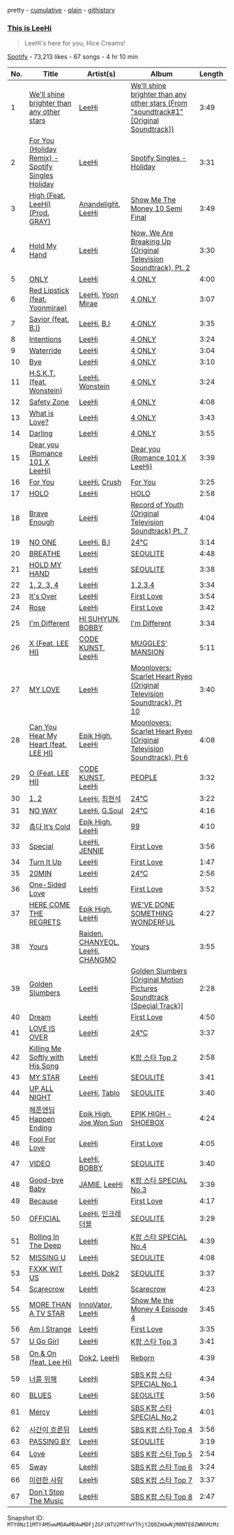 pretty - [cumulative](/playlists/cumulative/37i9dQZF1DWWWwqfy8EHP6.md) - [plain](/playlists/plain/37i9dQZF1DWWWwqfy8EHP6) - [githistory](https://github.githistory.xyz/mackorone/spotify-playlist-archive/blob/main/playlists/plain/37i9dQZF1DWWWwqfy8EHP6)

### [This is LeeHi](https://open.spotify.com/playlist/37i9dQZF1DWWWwqfy8EHP6)

> LeeHi's here for you, Hice Creams!

[Spotify](https://open.spotify.com/user/spotify) - 73,213 likes - 67 songs - 4 hr 10 min

| No. | Title | Artist(s) | Album | Length |
|---|---|---|---|---|
| 1 | [We'll shine brighter than any other stars](https://open.spotify.com/track/5psoGr4LFHqFCJnyo4pVaN) | [LeeHi](https://open.spotify.com/artist/7cVZApDoQZpS447nHTsNqu) | [We'll shine brighter than any other stars \(From "soundtrack\#1" \[Original Soundtrack\]\)](https://open.spotify.com/album/6EwCSLyDftnUuKmaSoo6Hv) | 3:49 |
| 2 | [For You \(Holiday Remix\) \- Spotify Singles Holiday](https://open.spotify.com/track/7I4DnQPWhzZvK79px5UhT5) | [LeeHi](https://open.spotify.com/artist/7cVZApDoQZpS447nHTsNqu) | [Spotify Singles \- Holiday](https://open.spotify.com/album/5AVL4k3pesuk0jRkTeCOSm) | 3:31 |
| 3 | [High \(Feat\. LeeHi\) \(Prod\. GRAY\)](https://open.spotify.com/track/66hfy09gzJOp4NMZWD1jEy) | [Anandelight](https://open.spotify.com/artist/6C90qwntmfkpNXoEj7qMJp), [LeeHi](https://open.spotify.com/artist/7cVZApDoQZpS447nHTsNqu) | [Show Me The Money 10 Semi Final](https://open.spotify.com/album/5SARHTEl2iHAjVl93WHiyP) | 3:49 |
| 4 | [Hold My Hand](https://open.spotify.com/track/7brPjLpvlaYLnPGCA9U6y7) | [LeeHi](https://open.spotify.com/artist/7cVZApDoQZpS447nHTsNqu) | [Now, We Are Breaking Up \(Original Television Soundtrack\), Pt\. 2](https://open.spotify.com/album/7yfqRYBQmoNZqoeGe4kPeM) | 3:30 |
| 5 | [ONLY](https://open.spotify.com/track/6TBJkXHPhu3EsMk1bshwuI) | [LeeHi](https://open.spotify.com/artist/7cVZApDoQZpS447nHTsNqu) | [4 ONLY](https://open.spotify.com/album/1DKgZeAYrjslAPZVMe6EFt) | 4:00 |
| 6 | [Red Lipstick \(feat\. Yoonmirae\)](https://open.spotify.com/track/7nJc2Oxfn7xRX3eF4hltyl) | [LeeHi](https://open.spotify.com/artist/7cVZApDoQZpS447nHTsNqu), [Yoon Mirae](https://open.spotify.com/artist/1Do4bSzfUl0KWL9r1fITu0) | [4 ONLY](https://open.spotify.com/album/1DKgZeAYrjslAPZVMe6EFt) | 3:07 |
| 7 | [Savior \(feat\. B.I\)](https://open.spotify.com/track/0DYvTdqBqW6erA1a7pFzVo) | [LeeHi](https://open.spotify.com/artist/7cVZApDoQZpS447nHTsNqu), [B.I](https://open.spotify.com/artist/0UntV1Bw2hk3fbRrm9eMP6) | [4 ONLY](https://open.spotify.com/album/1DKgZeAYrjslAPZVMe6EFt) | 3:35 |
| 8 | [Intentions](https://open.spotify.com/track/7IN84szmayzO68enmVmKYv) | [LeeHi](https://open.spotify.com/artist/7cVZApDoQZpS447nHTsNqu) | [4 ONLY](https://open.spotify.com/album/1DKgZeAYrjslAPZVMe6EFt) | 3:24 |
| 9 | [Waterride](https://open.spotify.com/track/7JXNH2xnA23vsGasejVfWr) | [LeeHi](https://open.spotify.com/artist/7cVZApDoQZpS447nHTsNqu) | [4 ONLY](https://open.spotify.com/album/1DKgZeAYrjslAPZVMe6EFt) | 3:04 |
| 10 | [Bye](https://open.spotify.com/track/6ye2BBTpOipvPNjSPxgmRC) | [LeeHi](https://open.spotify.com/artist/7cVZApDoQZpS447nHTsNqu) | [4 ONLY](https://open.spotify.com/album/1DKgZeAYrjslAPZVMe6EFt) | 3:10 |
| 11 | [H.S.K.T\. \(feat\. Wonstein\)](https://open.spotify.com/track/39382sUtIOwIXftX0i76do) | [LeeHi](https://open.spotify.com/artist/7cVZApDoQZpS447nHTsNqu), [Wonstein](https://open.spotify.com/artist/5o615XColiSVMPDWlslKSk) | [4 ONLY](https://open.spotify.com/album/1DKgZeAYrjslAPZVMe6EFt) | 3:24 |
| 12 | [Safety Zone](https://open.spotify.com/track/4yUrkvM634vJTljUN9gDxV) | [LeeHi](https://open.spotify.com/artist/7cVZApDoQZpS447nHTsNqu) | [4 ONLY](https://open.spotify.com/album/1DKgZeAYrjslAPZVMe6EFt) | 4:08 |
| 13 | [What is Love?](https://open.spotify.com/track/3lc5fY2NwKXNdchJtx58kR) | [LeeHi](https://open.spotify.com/artist/7cVZApDoQZpS447nHTsNqu) | [4 ONLY](https://open.spotify.com/album/1DKgZeAYrjslAPZVMe6EFt) | 3:43 |
| 14 | [Darling](https://open.spotify.com/track/1Yjht6lUYTjJTsdUL6J9xx) | [LeeHi](https://open.spotify.com/artist/7cVZApDoQZpS447nHTsNqu) | [4 ONLY](https://open.spotify.com/album/1DKgZeAYrjslAPZVMe6EFt) | 3:55 |
| 15 | [Dear you \(Romance 101 X LeeHi\)](https://open.spotify.com/track/3Hl54jMVxsDipnNQXG2xnV) | [LeeHi](https://open.spotify.com/artist/7cVZApDoQZpS447nHTsNqu) | [Dear you \(Romance 101 X LeeHi\)](https://open.spotify.com/album/75Y3SPWFUwaiVnWuwAjMSg) | 3:39 |
| 16 | [For You](https://open.spotify.com/track/0JL7DoEqAUcOntWmBuOSdh) | [LeeHi](https://open.spotify.com/artist/7cVZApDoQZpS447nHTsNqu), [Crush](https://open.spotify.com/artist/6aLdhHUqgdKE86xbtNmY8g) | [For You](https://open.spotify.com/album/6hiwkmlOoNm8F3UkAZJcEz) | 3:25 |
| 17 | [HOLO](https://open.spotify.com/track/4BSluGpjdLQihMmKgHXMxp) | [LeeHi](https://open.spotify.com/artist/7cVZApDoQZpS447nHTsNqu) | [HOLO](https://open.spotify.com/album/5xq9sm0jGMMDu5LifpBBo1) | 2:58 |
| 18 | [Brave Enough](https://open.spotify.com/track/3QnhPrjMufFlq150Dl2031) | [LeeHi](https://open.spotify.com/artist/7cVZApDoQZpS447nHTsNqu) | [Record of Youth \(Original Television Soundtrack\) Pt\. 7](https://open.spotify.com/album/13Uv642rRymqZGkXzuYUJ2) | 4:04 |
| 19 | [NO ONE](https://open.spotify.com/track/0iQ7Nc2YhlyGHeUi4R8Gl6) | [LeeHi](https://open.spotify.com/artist/7cVZApDoQZpS447nHTsNqu), [B.I](https://open.spotify.com/artist/0UntV1Bw2hk3fbRrm9eMP6) | [24℃](https://open.spotify.com/album/5u9CP1NknadV33hZepVEy5) | 3:14 |
| 20 | [BREATHE](https://open.spotify.com/track/6G4z9WbxyEeWdEQTfShACT) | [LeeHi](https://open.spotify.com/artist/7cVZApDoQZpS447nHTsNqu) | [SEOULITE](https://open.spotify.com/album/2c41Flo2HQgy0A9P3xuSFf) | 4:48 |
| 21 | [HOLD MY HAND](https://open.spotify.com/track/7bwSMCwF2C4cK2W97H6oCA) | [LeeHi](https://open.spotify.com/artist/7cVZApDoQZpS447nHTsNqu) | [SEOULITE](https://open.spotify.com/album/2c41Flo2HQgy0A9P3xuSFf) | 3:38 |
| 22 | [1, 2, 3, 4](https://open.spotify.com/track/1MMuD3VaVq7qqfvRgSrbRs) | [LeeHi](https://open.spotify.com/artist/7cVZApDoQZpS447nHTsNqu) | [1,2,3,4](https://open.spotify.com/album/6yYc7Ag6nVB3HVXzLjF9uz) | 3:34 |
| 23 | [It's Over](https://open.spotify.com/track/47PAgx8nAijlmCdJtiq2iE) | [LeeHi](https://open.spotify.com/artist/7cVZApDoQZpS447nHTsNqu) | [First Love](https://open.spotify.com/album/74thqvuyVQfosFffvKx2uo) | 3:54 |
| 24 | [Rose](https://open.spotify.com/track/6MksZu2sx5jzoPszxbRZMw) | [LeeHi](https://open.spotify.com/artist/7cVZApDoQZpS447nHTsNqu) | [First Love](https://open.spotify.com/album/74thqvuyVQfosFffvKx2uo) | 3:42 |
| 25 | [I'm Different](https://open.spotify.com/track/2LzGykthJBl5wGQxHGHSHH) | [HI SUHYUN](https://open.spotify.com/artist/6E7TbMh8kSKJBr2zA1omRB), [BOBBY](https://open.spotify.com/artist/7ieMQQDR0bdBPz572mtxwS) | [I'm Different](https://open.spotify.com/album/5KPqkKttvDvX89R6DDIXnj) | 3:34 |
| 26 | [X \(Feat\. LEE HI\)](https://open.spotify.com/track/2oUallb0gAqnNnfGbM4qvT) | [CODE KUNST](https://open.spotify.com/artist/4WnO2VmlwdTX77ANsThWLQ), [LeeHi](https://open.spotify.com/artist/7cVZApDoQZpS447nHTsNqu) | [MUGGLES' MANSION](https://open.spotify.com/album/4SUzNglOur6GH4IGIbNGcr) | 5:11 |
| 27 | [MY LOVE](https://open.spotify.com/track/4PvVKyqJ6pLVi5HKpAjTPc) | [LeeHi](https://open.spotify.com/artist/7cVZApDoQZpS447nHTsNqu) | [Moonlovers: Scarlet Heart Ryeo \(Original Television Soundtrack\), Pt 10](https://open.spotify.com/album/1xzKCVdDE3tIXkEGDjLQ7E) | 3:40 |
| 28 | [Can You Hear My Heart \(feat\. LEE HI\)](https://open.spotify.com/track/7n5eQJYX7e6H5gkzgyEfQG) | [Epik High](https://open.spotify.com/artist/5snNHNlYT2UrtZo5HCJkiw), [LeeHi](https://open.spotify.com/artist/7cVZApDoQZpS447nHTsNqu) | [Moonlovers: Scarlet Heart Ryeo \(Original Television Soundtrack\), Pt 6](https://open.spotify.com/album/1BeWYcLEYlD2rOaa0EWdSr) | 4:08 |
| 29 | [O \(Feat\. LEE HI\)](https://open.spotify.com/track/7iooxPmnLY6wZynSplHUah) | [CODE KUNST](https://open.spotify.com/artist/4WnO2VmlwdTX77ANsThWLQ), [LeeHi](https://open.spotify.com/artist/7cVZApDoQZpS447nHTsNqu) | [PEOPLE](https://open.spotify.com/album/2UF3SkoMBUZZf5n6sCBUft) | 3:32 |
| 30 | [1, 2](https://open.spotify.com/track/2U4292s8Vs8p7rDP8LYr8c) | [LeeHi](https://open.spotify.com/artist/7cVZApDoQZpS447nHTsNqu), [최현석](https://open.spotify.com/artist/7ywGEr53ogVxLibBcb82JV) | [24℃](https://open.spotify.com/album/5u9CP1NknadV33hZepVEy5) | 3:22 |
| 31 | [NO WAY](https://open.spotify.com/track/0jA0TihvVbPHgrIcHbW1Og) | [LeeHi](https://open.spotify.com/artist/7cVZApDoQZpS447nHTsNqu), [G.Soul](https://open.spotify.com/artist/0fLesFHNsJpalRtqzSYxnd) | [24℃](https://open.spotify.com/album/5u9CP1NknadV33hZepVEy5) | 4:16 |
| 32 | [춥다 It’s Cold](https://open.spotify.com/track/7LK8PsXpWP2okRiC5VnlLP) | [Epik High](https://open.spotify.com/artist/5snNHNlYT2UrtZo5HCJkiw), [LeeHi](https://open.spotify.com/artist/7cVZApDoQZpS447nHTsNqu) | [99](https://open.spotify.com/album/1e2r6700uHv9zThv6bAIDE) | 4:10 |
| 33 | [Special](https://open.spotify.com/track/4MwT3qzF3tfMtSFr9b2nKa) | [LeeHi](https://open.spotify.com/artist/7cVZApDoQZpS447nHTsNqu), [JENNIE](https://open.spotify.com/artist/250b0Wlc5Vk0CoUsaCY84M) | [First Love](https://open.spotify.com/album/74thqvuyVQfosFffvKx2uo) | 3:56 |
| 34 | [Turn It Up](https://open.spotify.com/track/02L48nV0vwTuXl9bLIlMFn) | [LeeHi](https://open.spotify.com/artist/7cVZApDoQZpS447nHTsNqu) | [First Love](https://open.spotify.com/album/74thqvuyVQfosFffvKx2uo) | 1:47 |
| 35 | [20MIN](https://open.spotify.com/track/1Wl9MPBkb50b4uevY6sxkA) | [LeeHi](https://open.spotify.com/artist/7cVZApDoQZpS447nHTsNqu) | [24℃](https://open.spotify.com/album/5u9CP1NknadV33hZepVEy5) | 2:56 |
| 36 | [One\-Sided Love](https://open.spotify.com/track/3D37MXSt6srzIR4nhopEoE) | [LeeHi](https://open.spotify.com/artist/7cVZApDoQZpS447nHTsNqu) | [First Love](https://open.spotify.com/album/74thqvuyVQfosFffvKx2uo) | 3:52 |
| 37 | [HERE COME THE REGRETS](https://open.spotify.com/track/2rbSrdUEvZvD18pSyqPZVZ) | [Epik High](https://open.spotify.com/artist/5snNHNlYT2UrtZo5HCJkiw), [LeeHi](https://open.spotify.com/artist/7cVZApDoQZpS447nHTsNqu) | [WE'VE DONE SOMETHING WONDERFUL](https://open.spotify.com/album/7tvK9KQebPOhD9baTlIrVu) | 4:27 |
| 38 | [Yours](https://open.spotify.com/track/4KL3FJYexPrPuMdPagHPXp) | [Raiden](https://open.spotify.com/artist/4YXNoMVTHRt01jYaKXTumJ), [CHANYEOL](https://open.spotify.com/artist/6jV25rzTKQ2zMgrqHha1V5), [LeeHi](https://open.spotify.com/artist/7cVZApDoQZpS447nHTsNqu), [CHANGMO](https://open.spotify.com/artist/3hvinNZRzTLoREmqFiKr1b) | [Yours](https://open.spotify.com/album/01RsFGO7W7xaRM4T2p1Xdn) | 3:55 |
| 39 | [Golden Slumbers](https://open.spotify.com/track/6wdG5d2iQpFw2iTw06N4r5) | [LeeHi](https://open.spotify.com/artist/7cVZApDoQZpS447nHTsNqu) | [Golden Slumbers \[Original Motion Pictures Soundtrack \(Special Track\)\]](https://open.spotify.com/album/16jwxhrAtCOLPRKmux5PWh) | 2:28 |
| 40 | [Dream](https://open.spotify.com/track/1iiCrEIlzwT1yAJZtAD9qi) | [LeeHi](https://open.spotify.com/artist/7cVZApDoQZpS447nHTsNqu) | [First Love](https://open.spotify.com/album/74thqvuyVQfosFffvKx2uo) | 4:50 |
| 41 | [LOVE IS OVER](https://open.spotify.com/track/20zFURLsIlHhe7dSx1Q9hf) | [LeeHi](https://open.spotify.com/artist/7cVZApDoQZpS447nHTsNqu) | [24℃](https://open.spotify.com/album/5u9CP1NknadV33hZepVEy5) | 3:37 |
| 42 | [Killing Me Softly with His Song](https://open.spotify.com/track/1rsXKUmP6vYdBm8LvQKZyp) | [LeeHi](https://open.spotify.com/artist/7cVZApDoQZpS447nHTsNqu) | [K팝 스타 Top 2](https://open.spotify.com/album/4jpc8Az4xiJUoGN1jkafi8) | 2:58 |
| 43 | [MY STAR](https://open.spotify.com/track/42Dl2MOplqImwLoIPMv6Me) | [LeeHi](https://open.spotify.com/artist/7cVZApDoQZpS447nHTsNqu) | [SEOULITE](https://open.spotify.com/album/3cGyWEJaQlj7kCdKBCOGeb) | 3:41 |
| 44 | [UP ALL NIGHT](https://open.spotify.com/track/3cLdPR1C6skgxJBIBv1CKt) | [LeeHi](https://open.spotify.com/artist/7cVZApDoQZpS447nHTsNqu), [Tablo](https://open.spotify.com/artist/3NdOtTPPaXrCyC7Lpmzyhv) | [SEOULITE](https://open.spotify.com/album/3cGyWEJaQlj7kCdKBCOGeb) | 3:40 |
| 45 | [헤픈엔딩 Happen Ending](https://open.spotify.com/track/6KrJn7TLGbkXwbU8GAS5Sk) | [Epik High](https://open.spotify.com/artist/5snNHNlYT2UrtZo5HCJkiw), [Joe Won Sun](https://open.spotify.com/artist/2rbcCyEKbnxdEukZHHGnby) | [EPIK HIGH \- SHOEBOX](https://open.spotify.com/album/3jdV0dbTuNfdRwEimoJ28a) | 4:24 |
| 46 | [Fool For Love](https://open.spotify.com/track/6uu9oJsRfFQfhFp2BxMucP) | [LeeHi](https://open.spotify.com/artist/7cVZApDoQZpS447nHTsNqu) | [First Love](https://open.spotify.com/album/74thqvuyVQfosFffvKx2uo) | 4:05 |
| 47 | [VIDEO](https://open.spotify.com/track/47BdJbgr65cQhP3qlteQKx) | [LeeHi](https://open.spotify.com/artist/7cVZApDoQZpS447nHTsNqu), [BOBBY](https://open.spotify.com/artist/7ieMQQDR0bdBPz572mtxwS) | [SEOULITE](https://open.spotify.com/album/3cGyWEJaQlj7kCdKBCOGeb) | 3:40 |
| 48 | [Good\-bye Baby](https://open.spotify.com/track/6IFxGEgrCftdZp1hnG4PaD) | [JAMIE](https://open.spotify.com/artist/2YXlVLKq3X3soXd2aXUtIT), [LeeHi](https://open.spotify.com/artist/7cVZApDoQZpS447nHTsNqu) | [K팝 스타 SPECIAL No.3](https://open.spotify.com/album/69L43HwLmbXPx8TNBKkC5x) | 3:39 |
| 49 | [Because](https://open.spotify.com/track/6D7LEqbDyCC9FGtXZZ79Dw) | [LeeHi](https://open.spotify.com/artist/7cVZApDoQZpS447nHTsNqu) | [First Love](https://open.spotify.com/album/74thqvuyVQfosFffvKx2uo) | 4:17 |
| 50 | [OFFICIAL](https://open.spotify.com/track/6VcH0CquknNzLpI0cmNewJ) | [LeeHi](https://open.spotify.com/artist/7cVZApDoQZpS447nHTsNqu), [인크레더블](https://open.spotify.com/artist/0YhDHW8UkDzlw6ZNJtZZXk) | [SEOULITE](https://open.spotify.com/album/2c41Flo2HQgy0A9P3xuSFf) | 3:29 |
| 51 | [Rolling In The Deep](https://open.spotify.com/track/4CAB7WzQL3cK7BpOGWnONE) | [LeeHi](https://open.spotify.com/artist/7cVZApDoQZpS447nHTsNqu) | [K팝 스타 SPECIAL No.4](https://open.spotify.com/album/2CFVLRtG7TN232bfi5pmvV) | 4:39 |
| 52 | [MISSING U](https://open.spotify.com/track/4uk677I1lb0ZPSXGhL2FcA) | [LeeHi](https://open.spotify.com/artist/7cVZApDoQZpS447nHTsNqu) | [SEOULITE](https://open.spotify.com/album/3cGyWEJaQlj7kCdKBCOGeb) | 4:08 |
| 53 | [FXXK WIT US](https://open.spotify.com/track/7mIL8AaIEk9OeMqMyJBxAF) | [LeeHi](https://open.spotify.com/artist/7cVZApDoQZpS447nHTsNqu), [Dok2](https://open.spotify.com/artist/0rW6fVd3yuW2CF2sLYWQtE) | [SEOULITE](https://open.spotify.com/album/4p27GsqUEbfl83iPtt0IcI) | 3:37 |
| 54 | [Scarecrow](https://open.spotify.com/track/38LCemy4NopfTNkIH423sQ) | [LeeHi](https://open.spotify.com/artist/7cVZApDoQZpS447nHTsNqu) | [Scarecrow](https://open.spotify.com/album/3dk6na7D8EC1eKvZreFLHH) | 4:23 |
| 55 | [MORE THAN A TV STAR](https://open.spotify.com/track/1FAhF5KRXdgPSkfXTSzUln) | [InnoVator](https://open.spotify.com/artist/2MAVttb6d2Zgvjm0oAlDvn), [LeeHi](https://open.spotify.com/artist/7cVZApDoQZpS447nHTsNqu) | [Show Me the Money 4 Episode 4](https://open.spotify.com/album/1yocxA6MOGK0NkxS0KXpMk) | 3:45 |
| 56 | [Am I Strange](https://open.spotify.com/track/7zQ3WUdHHU7ORMo7oCrjei) | [LeeHi](https://open.spotify.com/artist/7cVZApDoQZpS447nHTsNqu) | [First Love](https://open.spotify.com/album/74thqvuyVQfosFffvKx2uo) | 3:35 |
| 57 | [U Go Girl](https://open.spotify.com/track/3qYgty7NLEqtlp5g3zcaf0) | [LeeHi](https://open.spotify.com/artist/7cVZApDoQZpS447nHTsNqu) | [K팝 스타 Top 3](https://open.spotify.com/album/2KnJ8hw1rWRdrsnRqo4CQz) | 3:41 |
| 58 | [On & On \(feat\. Lee Hi\)](https://open.spotify.com/track/2fC4olmcp1E6bVl3PUUUcf) | [Dok2](https://open.spotify.com/artist/0rW6fVd3yuW2CF2sLYWQtE), [LeeHi](https://open.spotify.com/artist/7cVZApDoQZpS447nHTsNqu) | [Reborn](https://open.spotify.com/album/5thIDYwoYFRctQMTN4V6CM) | 4:39 |
| 59 | [너를 위해](https://open.spotify.com/track/111lT3seN0Pv8o1UyVS1QZ) | [LeeHi](https://open.spotify.com/artist/7cVZApDoQZpS447nHTsNqu) | [SBS K팝 스타 SPECIAL No.1](https://open.spotify.com/album/46KoGLUEOyWGNl40AtJ9es) | 4:34 |
| 60 | [BLUES](https://open.spotify.com/track/4xqloJsOaYurTocR1T3Lb6) | [LeeHi](https://open.spotify.com/artist/7cVZApDoQZpS447nHTsNqu) | [SEOULITE](https://open.spotify.com/album/3cGyWEJaQlj7kCdKBCOGeb) | 3:56 |
| 61 | [Mercy](https://open.spotify.com/track/2Hiy7drHMUh9apYeYGTQ2e) | [LeeHi](https://open.spotify.com/artist/7cVZApDoQZpS447nHTsNqu) | [SBS K팝 스타 SPECIAL No.2](https://open.spotify.com/album/5v5ajNmaFU3yILsp9AQbjd) | 4:01 |
| 62 | [시간이 흐른뒤](https://open.spotify.com/track/6rxpTJhUS1ki1Iyx56TQNx) | [LeeHi](https://open.spotify.com/artist/7cVZApDoQZpS447nHTsNqu) | [SBS K팝 스타 Top 4](https://open.spotify.com/album/4v99Mj19dKL74LBvNeoDPx) | 3:56 |
| 63 | [PASSING BY](https://open.spotify.com/track/7cBSImiOnfgDsBeIS6j8B8) | [LeeHi](https://open.spotify.com/artist/7cVZApDoQZpS447nHTsNqu) | [SEOULITE](https://open.spotify.com/album/3cGyWEJaQlj7kCdKBCOGeb) | 3:19 |
| 64 | [Love](https://open.spotify.com/track/2A2utlXQCozSDoRsx5RR86) | [LeeHi](https://open.spotify.com/artist/7cVZApDoQZpS447nHTsNqu) | [SBS K팝 스타 Top 5](https://open.spotify.com/album/53EEY2RfDWp4DiA3dmfZVm) | 2:54 |
| 65 | [Sway](https://open.spotify.com/track/5stdUO4GG7DUTEEi9phHDe) | [LeeHi](https://open.spotify.com/artist/7cVZApDoQZpS447nHTsNqu) | [SBS K팝 스타 Top 6](https://open.spotify.com/album/0RC3Zi3iVJqEsk2L4TMpTN) | 3:24 |
| 66 | [미련한 사랑](https://open.spotify.com/track/2KRm7Iq0GrO3PETShjQbVx) | [LeeHi](https://open.spotify.com/artist/7cVZApDoQZpS447nHTsNqu) | [SBS K팝 스타 Top 7](https://open.spotify.com/album/0PoITVGORG6ZiwsMJub0wE) | 3:37 |
| 67 | [Don\`t Stop The Music](https://open.spotify.com/track/4GFWSbLd0iJEosvgqvWLxU) | [LeeHi](https://open.spotify.com/artist/7cVZApDoQZpS447nHTsNqu) | [SBS K팝 스타 Top 8](https://open.spotify.com/album/1RxTY8pxYuPtpBscVqHFVJ) | 2:47 |

Snapshot ID: `MTY0NzI1MTY4MSwwMDAwMDAwMDFjZGFiNTU2MTYwYThjY2Q0ZmUwNjM0NTE0ZWNhMzMz`

